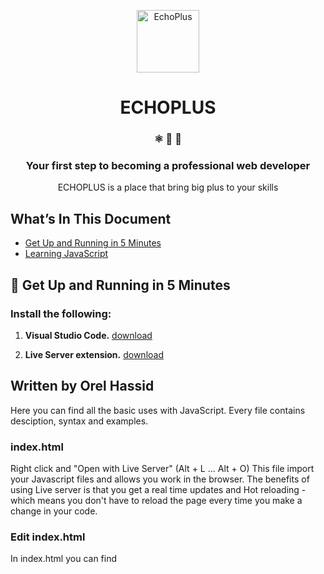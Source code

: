 <p align="center">
  <a href="#">
    <img alt="EchoPlus" src="https://drive.google.com/uc?id=1BJOIzw2dRLjRhybJGoh5DlZdHEiA_jGx" width="100" />
  </a>
</p>
<h1 align="center">
  ECHOPLUS
</h1>

<h3 align="center">
  ⚛️ 📄 🚀
</h3>
<h3 align="center">
  Your first step to becoming a professional web developer
</h3>
<p align="center">
  ECHOPLUS is a place that bring big plus to your skills
</p>
<p align="center"> </p>

## What’s In This Document

- [Get Up and Running in 5 Minutes](#-get-up-and-running-in-5-minutes)
- [Learning JavaScript](#-learning-javascript)

## 🚀 Get Up and Running in 5 Minutes

### Install the following:

1. **Visual Studio Code.**
   <a href="https://code.visualstudio.com/download">download</a>

2. **Live Server extension.**
   <a href="https://marketplace.visualstudio.com/items?itemName=ritwickdey.LiveServer">download</a>

## Written by Orel Hassid

Here you can find all the basic uses with JavaScript.
Every file contains desciption, syntax and examples.

### index.html

Right click and "Open with Live Server" (Alt + L ... Alt + O)
This file import your Javascript files and allows you work in the browser.
The benefits of using Live server is that you get a real time updates and Hot reloading - which means you don't have to reload the page every time you make a change in your code.

### Edit index.html

In index.html you can find <script> tag.
whenever you work with specific javascript file dont forget to reference it inside the src attribute.
